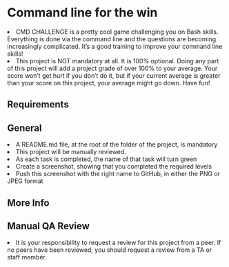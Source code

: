 # Command line for the win
<li> CMD CHALLENGE is a pretty cool game challenging you on Bash skills. Everything is done via the command line and the questions are becoming increasingly complicated. It’s a good training to improve your command line skills! </li>

<li> This project is NOT mandatory at all. It is 100% optional. Doing any part of this project will add a project grade of over 100% to your average. Your score won’t get hurt if you don’t do it, but if your current average is greater than your score on this project, your average might go down. Have fun! </li>

## Requirements
## General
<li> A README.md file, at the root of the folder of the project, is mandatory </li>
<li> This project will be manually reviewed. </li>
<li> As each task is completed, the name of that task will turn green </li>
<li>Create a screenshot, showing that you completed the required levels </li>
<li> Push this screenshot with the right name to GitHub, in either the PNG or JPEG format </li>

## More Info
## Manual QA Review
<li> It is your responsibility to request a review for this project from a peer. If no peers have been reviewed, you should request a review from a TA or staff member. </li>
